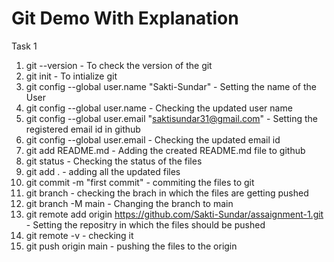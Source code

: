 # Git Demo With Explanation
Task 1
1. git --version - To check the version of the git
2. git init - To intialize git
3. git config --global user.name "Sakti-Sundar" - Setting the name of the User
4. git config --global user.name - Checking the updated user name
5. git config --global user.email "saktisundar31@gmail.com" - Setting the registered email id in github
6. git config --global user.email - Checking the updated email id
7. git add README.md - Adding the created README.md file to github
8. git status - Checking the status of the files
9. git add . - adding all the updated files
10. git commit -m "first commit" - commiting the files to git
11. git branch - checking the brach in which the files are getting pushed
12. git branch -M main - Changing the branch to main
13. git remote add origin https://github.com/Sakti-Sundar/assaignment-1.git - Setting the repositry in which the files should be pushed
14. git remote -v - checking it
15. git push origin main - pushing the files to the origin